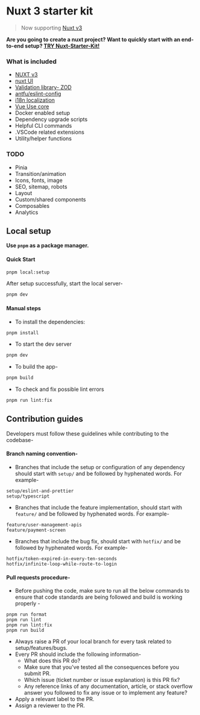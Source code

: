 # Nuxt 3 starter kit

> Now supporting [Nuxt v3](https://nuxt.com)

**Are you going to create a nuxt project? Want to quickly start with an end-to-end setup? [TRY Nuxt-Starter-Kit!](https://github.com/proximabiz/nuxt-starter-kit)**

### What is included

- [NUXT v3](https://nuxt.com)
- [nuxt UI](https://ui.nuxt.com.com)
- [Validation library- ZOD](https://zod.dev/?id=introduction)
- [antfu/eslint-config](https://github.com/antfu/eslint-config)
- [i18n localization](https://i18n.nuxtjs.org/)
- [Vue Use core](https://vueuse.org/)
- Docker enabled setup
- Dependency upgrade scripts
- Helpful CLI commands
- .VSCode related extensions
- Utility/helper functions

### TODO

- Pinia
- Transition/animation
- Icons, fonts, image
- SEO, sitemap, robots
- Layout
- Custom/shared components
- Composables
- Analytics

## Local setup

**Use `pnpm` as a package manager.**

#### Quick Start

```bash
pnpm local:setup
```

After setup successfully, start the local server-

```bash
pnpm dev
```

#### Manual steps

- To install the dependencies:

```bash
pnpm install
```

- To start the dev server

```bash
pnpm dev
```

- To build the app-

```bash
pnpm build
```

- To check and fix possible lint errors

```bash
pnpm run lint:fix
```

## Contribution guides

Developers must follow these guidelines while contributing to the codebase-

#### Branch naming convention-

- Branches that include the setup or configuration of any dependency should start with `setup/` and be followed by hyphenated words. For example-

```
setup/eslint-and-prettier
setup/typescript
```

- Branches that include the feature implementation, should start with `feature/` and be followed by hyphenated words. For example-

```
feature/user-management-apis
feature/payment-screen
```

- Branches that include the bug fix, should start with `hotfix/` and be followed by hyphenated words. For example-

```
hotfix/token-expired-in-every-ten-seconds
hotfix/infinite-loop-while-route-to-login
```

#### Pull requests procedure-

- Before pushing the code, make sure to run all the below commands to ensure that code standards are being followed and build is working properly -

```
pnpm run format
pnpm run lint
pnpm run lint:fix
pnpm run build
```

- Always raise a PR of your local branch for every task related to setup/features/bugs.
- Every PR should include the following information-
  - What does this PR do?
  - Make sure that you've tested all the consequences before you submit PR.
  - Which issue (ticket number or issue explanation) is this PR fix?
  - Any reference links of any documentation, article, or stack overflow answer you followed to fix any issue or to implement any feature?
- Apply a relevant label to the PR.
- Assign a reviewer to the PR.

